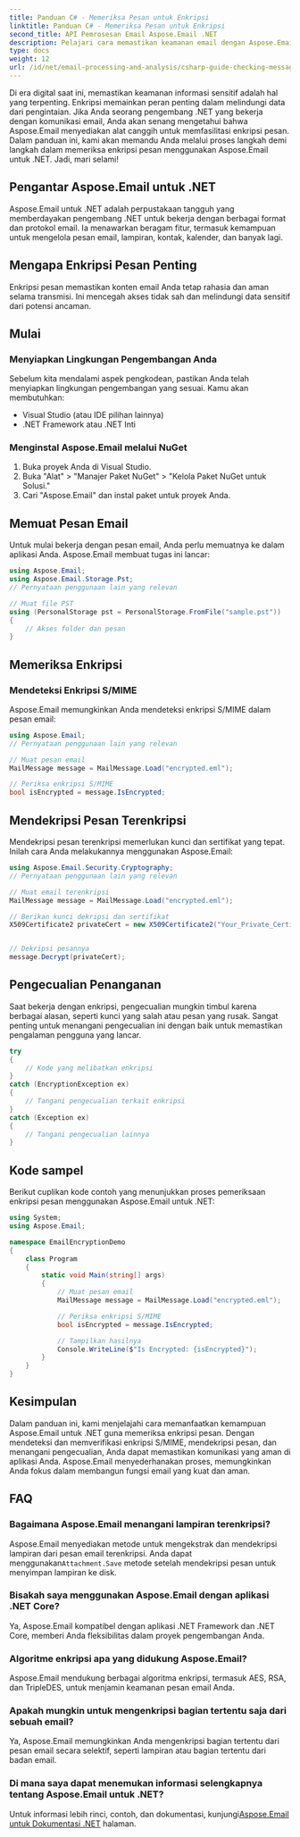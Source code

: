 ```yaml
---
title: Panduan C# - Memeriksa Pesan untuk Enkripsi
linktitle: Panduan C# - Memeriksa Pesan untuk Enkripsi
second_title: API Pemrosesan Email Aspose.Email .NET
description: Pelajari cara memastikan keamanan email dengan Aspose.Email untuk .NET. Periksa enkripsi, dekripsi pesan, dan banyak lagi.
type: docs
weight: 12
url: /id/net/email-processing-and-analysis/csharp-guide-checking-messages-for-encryption/
---
```


Di era digital saat ini, memastikan keamanan informasi sensitif adalah hal yang terpenting. Enkripsi memainkan peran penting dalam melindungi data dari pengintaian. Jika Anda seorang pengembang .NET yang bekerja dengan komunikasi email, Anda akan senang mengetahui bahwa Aspose.Email menyediakan alat canggih untuk memfasilitasi enkripsi pesan. Dalam panduan ini, kami akan memandu Anda melalui proses langkah demi langkah dalam memeriksa enkripsi pesan menggunakan Aspose.Email untuk .NET. Jadi, mari selami!

## Pengantar Aspose.Email untuk .NET

Aspose.Email untuk .NET adalah perpustakaan tangguh yang memberdayakan pengembang .NET untuk bekerja dengan berbagai format dan protokol email. Ia menawarkan beragam fitur, termasuk kemampuan untuk mengelola pesan email, lampiran, kontak, kalender, dan banyak lagi.

## Mengapa Enkripsi Pesan Penting

Enkripsi pesan memastikan konten email Anda tetap rahasia dan aman selama transmisi. Ini mencegah akses tidak sah dan melindungi data sensitif dari potensi ancaman.

## Mulai

### Menyiapkan Lingkungan Pengembangan Anda

Sebelum kita mendalami aspek pengkodean, pastikan Anda telah menyiapkan lingkungan pengembangan yang sesuai. Kamu akan membutuhkan:

- Visual Studio (atau IDE pilihan lainnya)
- .NET Framework atau .NET Inti

### Menginstal Aspose.Email melalui NuGet

1. Buka proyek Anda di Visual Studio.
2. Buka "Alat" > "Manajer Paket NuGet" > "Kelola Paket NuGet untuk Solusi."
3. Cari "Aspose.Email" dan instal paket untuk proyek Anda.

## Memuat Pesan Email

Untuk mulai bekerja dengan pesan email, Anda perlu memuatnya ke dalam aplikasi Anda. Aspose.Email membuat tugas ini lancar:

```csharp
using Aspose.Email;
using Aspose.Email.Storage.Pst;
// Pernyataan penggunaan lain yang relevan

// Muat file PST
using (PersonalStorage pst = PersonalStorage.FromFile("sample.pst"))
{
    // Akses folder dan pesan
}
```

## Memeriksa Enkripsi

### Mendeteksi Enkripsi S/MIME

Aspose.Email memungkinkan Anda mendeteksi enkripsi S/MIME dalam pesan email:

```csharp
using Aspose.Email;
// Pernyataan penggunaan lain yang relevan

// Muat pesan email
MailMessage message = MailMessage.Load("encrypted.eml");

// Periksa enkripsi S/MIME
bool isEncrypted = message.IsEncrypted;
```

## Mendekripsi Pesan Terenkripsi

Mendekripsi pesan terenkripsi memerlukan kunci dan sertifikat yang tepat. Inilah cara Anda melakukannya menggunakan Aspose.Email:

```csharp
using Aspose.Email.Security.Cryptography;
// Pernyataan penggunaan lain yang relevan

// Muat email terenkripsi
MailMessage message = MailMessage.Load("encrypted.eml");

// Berikan kunci dekripsi dan sertifikat
X509Certificate2 privateCert = new X509Certificate2("Your_Private_Certificate_File" );


// Dekripsi pesannya
message.Decrypt(privateCert);
```

## Pengecualian Penanganan

Saat bekerja dengan enkripsi, pengecualian mungkin timbul karena berbagai alasan, seperti kunci yang salah atau pesan yang rusak. Sangat penting untuk menangani pengecualian ini dengan baik untuk memastikan pengalaman pengguna yang lancar.

```csharp
try
{
    // Kode yang melibatkan enkripsi
}
catch (EncryptionException ex)
{
    // Tangani pengecualian terkait enkripsi
}
catch (Exception ex)
{
    // Tangani pengecualian lainnya
}
```

## Kode sampel

Berikut cuplikan kode contoh yang menunjukkan proses pemeriksaan enkripsi pesan menggunakan Aspose.Email untuk .NET:

```csharp
using System;
using Aspose.Email;

namespace EmailEncryptionDemo
{
    class Program
    {
        static void Main(string[] args)
        {
            // Muat pesan email
            MailMessage message = MailMessage.Load("encrypted.eml");

            // Periksa enkripsi S/MIME
            bool isEncrypted = message.IsEncrypted;

            // Tampilkan hasilnya
            Console.WriteLine($"Is Encrypted: {isEncrypted}");
        }
    }
}
```

## Kesimpulan

Dalam panduan ini, kami menjelajahi cara memanfaatkan kemampuan Aspose.Email untuk .NET guna memeriksa enkripsi pesan. Dengan mendeteksi dan memverifikasi enkripsi S/MIME, mendekripsi pesan, dan menangani pengecualian, Anda dapat memastikan komunikasi yang aman di aplikasi Anda. Aspose.Email menyederhanakan proses, memungkinkan Anda fokus dalam membangun fungsi email yang kuat dan aman.

## FAQ

### Bagaimana Aspose.Email menangani lampiran terenkripsi?

 Aspose.Email menyediakan metode untuk mengekstrak dan mendekripsi lampiran dari pesan email terenkripsi. Anda dapat menggunakan`Attachment.Save` metode setelah mendekripsi pesan untuk menyimpan lampiran ke disk.

### Bisakah saya menggunakan Aspose.Email dengan aplikasi .NET Core?

Ya, Aspose.Email kompatibel dengan aplikasi .NET Framework dan .NET Core, memberi Anda fleksibilitas dalam proyek pengembangan Anda.

### Algoritme enkripsi apa yang didukung Aspose.Email?

Aspose.Email mendukung berbagai algoritma enkripsi, termasuk AES, RSA, dan TripleDES, untuk menjamin keamanan pesan email Anda.

### Apakah mungkin untuk mengenkripsi bagian tertentu saja dari sebuah email?

Ya, Aspose.Email memungkinkan Anda mengenkripsi bagian tertentu dari pesan email secara selektif, seperti lampiran atau bagian tertentu dari badan email.

### Di mana saya dapat menemukan informasi selengkapnya tentang Aspose.Email untuk .NET?

 Untuk informasi lebih rinci, contoh, dan dokumentasi, kunjungi[Aspose.Email untuk Dokumentasi .NET](https://reference.aspose.com/email/net) halaman.